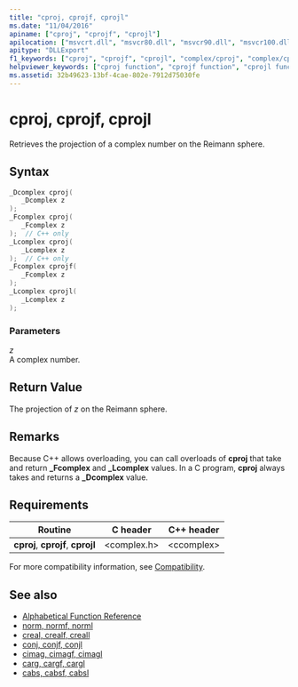 ```yaml
---
title: "cproj, cprojf, cprojl"
ms.date: "11/04/2016"
apiname: ["cproj", "cprojf", "cprojl"]
apilocation: ["msvcrt.dll", "msvcr80.dll", "msvcr90.dll", "msvcr100.dll", "msvcr100_clr0400.dll", "msvcr110.dll", "msvcr110_clr0400.dll", "msvcr120.dll", "msvcr120_clr0400.dll", "ucrtbase.dll", "api-ms-win-crt-math-l1-1-0.dll"]
apitype: "DLLExport"
f1_keywords: ["cproj", "cprojf", "cprojl", "complex/cproj", "complex/cprojf", "complex/cprojl"]
helpviewer_keywords: ["cproj function", "cprojf function", "cprojl function"]
ms.assetid: 32b49623-13bf-4cae-802e-7912d75030fe
---
```

# cproj, cprojf, cprojl

Retrieves the projection of a complex number on the Reimann sphere.

## Syntax

```C
_Dcomplex cproj(
   _Dcomplex z
);
_Fcomplex cproj(
   _Fcomplex z
);  // C++ only
_Lcomplex cproj(
   _Lcomplex z
);  // C++ only
_Fcomplex cprojf(
   _Fcomplex z
);
_Lcomplex cprojl(
   _Lcomplex z
);
```

### Parameters

*z*<br/>
A complex number.

## Return Value

The projection of *z* on the Reimann sphere.

## Remarks

Because C++ allows overloading, you can call overloads of **cproj** that take and return **_Fcomplex** and **_Lcomplex** values. In a C program, **cproj** always takes and returns a **_Dcomplex** value.

## Requirements

|Routine|C header|C++ header|
|-------------|--------------|------------------|
|**cproj**,               **cprojf**, **cprojl**|\<complex.h>|\<ccomplex>|

For more compatibility information, see [Compatibility](../../c-runtime-library/compatibility.md).

## See also

- [Alphabetical Function Reference](crt-alphabetical-function-reference.md)
- [norm, normf, norml](norm-normf-norml1.md)
- [creal, crealf, creall](creal-crealf-creall.md)
- [conj, conjf, conjl](conj-conjf-conjl.md)
- [cimag, cimagf, cimagl](cimag-cimagf-cimagl.md)
- [carg, cargf, cargl](carg-cargf-cargl.md)
- [cabs, cabsf, cabsl](cabs-cabsf-cabsl.md)
